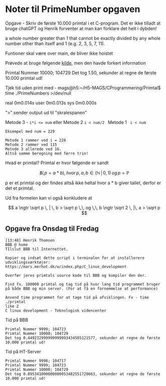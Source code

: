 # Noter til PrimeNumber opgaven

Opgave - Skriv de første 10.000 primtal i et C-program. Det er ikke tilladt at bruge chatGPT og Henrik forventer at man kan forklare det helt i dybden!

a whole number greater than 1 that cannot be exactly divided by any whole number other than itself and 1 (e.g. 2, 3, 5, 7, 11).

Funtioner skal være over main, de bliver ikke hoistet

Prøvede at bruge følgende [kilde](https://www.vedantu.com/maths/how-to-find-prime-numbers), men den havde forkert information

Primtal Nummer 10000; 104729 
Det tog 1.50, sekunder at regne de første 10.000 primtal ud! 


Tjek tid uden print med - mags@h5:~/H5-MAGS/CProgrammering/Primtal$ time ./PrimeNumbers >/dev/null

real    0m0.014s
user    0m0.013s
sys     0m0.000s

">" sender output ud til "skralespanen"

Metode 3 - ```i*i <= num``` eller Metode 2 ```i < num/2 ```  Metode 1 ``` i < num```

    Eksempel med num = 229

    Metode 1 rammer ved i = 228
    Metode 2 rammer ved 115 
    Metode 3 allerede ved 16. 
    Altså samme beregning med færre trin!

Hvad er primtal? Primtal er hvor følgende er sandt 

$$ \nexists (\, p = a * b), \, hvor \, p,a,b \in (\mathbb{N} \,| \, 0,1) \, og \, p = \mathbb{P} $$

p er et primtal og der findes altså ikke heltal hvor a * b giver tallet, derfor er det et primtal.

Ud fra formelen kan vi også konkludere at 

$$ a \ngtr \sqrt p \, | \, b > \sqrt p \,\, og \,\,  b \ngtr \sqrt 2 \, |\, a > \sqrt p $$



## Opgave fra Onsdag til Fredag

    [13:48] Henrik Thomsen
    BBB @ home
    TIlslut BBB til Internettet.
    
    Kopier og indsæt dette script i terminalen for at installerere udviklingsværktøjer: https://mars.merhot.dk/w/index.php/C_linux_development
    
    Overfør jeres primtals source kode til BBB og kompiler den der. 
    
    Find fx. 100000 primtal og tag tid på hvor lang tid programmet bruger på både BBB og min server. (For at få en fornemmelse at performance)
    
    Anvend time programmet for at tage tid på afviklingen. Fx - time ./primtal
    like 2
    C linux development - Teknologisk videncenter


Tid på BBB

    Primtal Nummer 9999; 104723 
    Primtal Nummer 10000; 104729 
    Det tog 0.449232999999999993434585121577, sekunder at regne de første 10.000 primtal ud!

Tid på HT-Server

    Primtal Nummer 9998; 104717 
    Primtal Nummer 9999; 104723 
    Primtal Nummer 10000; 104729 
    Det tog 0.895341000000000053482551720663, sekunder at regne de første 10.000 primtal ud! 

